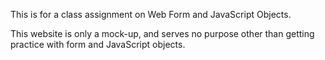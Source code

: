 This is for a class assignment on Web Form and JavaScript Objects.

This website is only a mock-up, and serves no purpose other than getting practice with form and JavaScript objects.
